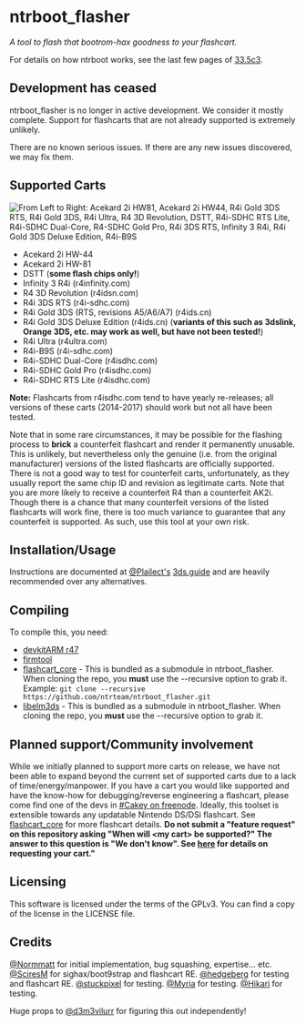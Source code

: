 # ntrboot_flasher
_A tool to flash that bootrom-hax goodness to your flashcart._

For details on how ntrboot works, see the last few pages of [33.5c3](https://sciresm.github.io/33-and-a-half-c3/).

## Development has ceased

ntrboot_flasher is no longer in active development. We consider it mostly complete. Support for flashcarts that are not already supported is extremely unlikely.

There are no known serious issues. If there are any new issues discovered, we may fix them.

## Supported Carts
![From Left to Right: Acekard 2i HW81, Acekard 2i HW44, R4i Gold 3DS RTS, R4i Gold 3DS, R4i Ultra, R4 3D Revolution, DSTT, R4i-SDHC RTS Lite, R4i-SDHC Dual-Core, R4-SDHC Gold Pro, R4i 3DS RTS, Infinity 3 R4i, R4i Gold 3DS Deluxe Edition, R4i-B9S](https://i.lolis.stream/uploads/big/6c535398c6a74d580ffc9092c32d7687.png)

- Acekard 2i HW-44
- Acekard 2i HW-81
- DSTT (**some flash chips only!**)
- Infinity 3 R4i (r4infinity.com)
- R4 3D Revolution (r4idsn.com)
- R4i 3DS RTS (r4i-sdhc.com)
- R4i Gold 3DS (RTS, revisions A5/A6/A7) (r4ids.cn)
- R4i Gold 3DS Deluxe Edition (r4ids.cn) (**variants of this such as 3dslink, Orange 3DS, etc. may work as well, but have not been tested!**)
- R4i Ultra (r4ultra.com)
- R4i-B9S (r4i-sdhc.com)
- R4i-SDHC Dual-Core (r4isdhc.com)
- R4i-SDHC Gold Pro (r4isdhc.com)
- R4i-SDHC RTS Lite (r4isdhc.com)

**Note:** Flashcarts from r4isdhc.com tend to have yearly re-releases; all versions of these carts (2014-2017) should work but not all have been tested.

Note that in some rare circumstances, it may be possible for the flashing process to **brick** a counterfeit flashcart and render it permanently unusable. This is unlikely, but nevertheless only the genuine (i.e. from the original manufacturer) versions of the listed flashcarts are officially supported. There is not a good way to test for counterfeit carts, unfortunately, as they usually report the same chip ID and revision as legitimate carts. Note that you are more likely to receive a counterfeit R4 than a counterfeit AK2i. Though there is a chance that many counterfeit versions of the listed flashcarts will work fine, there is too much variance to guarantee that any counterfeit is supported. As such, use this tool at your own risk.

## Installation/Usage
Instructions are documented at [@Plailect's](https://twitter.com/plailect?lang=en) [3ds.guide](https://3ds.guide) and are heavily recommended over any alternatives.

## Compiling
To compile this, you need:
- [devkitARM r47](https://3dbrew.org/wiki/Setting_up_Development_Environment)
- [firmtool](https://github.com/TuxSH/firmtool)
- [flashcart_core](https://github.com/ntrteam/flashcart_core) - This is bundled as a submodule in ntrboot_flasher. When cloning the repo, you **must** use the --recursive option to grab it. Example: `git clone --recursive https://github.com/ntrteam/ntrboot_flasher.git`
- [libelm3ds](https://github.com/Normmatt/libelm3ds) - This is bundled as a submodule in ntrboot_flasher. When cloning the repo, you **must** use the --recursive option to grab it.

## Planned support/Community involvement
While we initially planned to support more carts on release, we have not been able to expand beyond the current set of supported carts due to a lack of time/energy/manpower. If you have a cart you would like supported and have the know-how for debugging/reverse engineering a flashcart, please come find one of the devs in [#Cakey on freenode](https://kiwiirc.com/client/irc.freenode.net/?nick=ntrbootuser_?#Cakey). Ideally, this toolset is extensible towards any updatable Nintendo DS/DSi flashcart. See [flashcart_core](https://github.com/kitling/flashcart_core) for more flashcart details. **Do not submit a "feature request" on this repository asking "When will <my cart\> be supported?" The answer to this question is "We don't know". See [here](https://github.com/kitling/flashcart_core#requesting-support-for-a-new-card) for details on requesting your cart."**

## Licensing
This software is licensed under the terms of the GPLv3.
You can find a copy of the license in the LICENSE file.

## Credits
[@Normmatt](https://github.com/Normmatt) for initial implementation, bug squashing, expertise... etc.
[@SciresM](https://twitter.com/SciresM) for sighax/boot9strap and flashcart RE.
[@hedgeberg](https://twitter.com/hedgeberg) for testing and flashcart RE.
[@stuckpixel](https://twitter.com/pixel_stuck) for testing.
[@Myria](https://twitter.com/Myriachan) for testing.
[@Hikari](https://twitter.com/yuukishiroko) for testing.

Huge props to [@d3m3vilurr](https://twitter.com/d3m3vilurr) for figuring this out independently!
